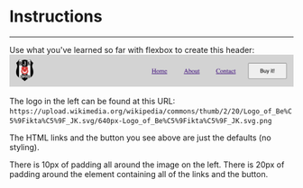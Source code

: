 # Instructions  

---

Use what you've learned so far with flexbox to create this header:
![Screenshot](./assets/Screenshot.png)

The logo in the left can be found at this URL:
`https://upload.wikimedia.org/wikipedia/commons/thumb/2/20/Logo_of_Be%C5%9Fikta%C5%9F_JK.svg/640px-Logo_of_Be%C5%9Fikta%C5%9F_JK.svg.png`

The HTML links and the button you see above are just the defaults (no styling).

There is 10px of padding all around the image on the left. There is 20px of padding around the element containing all of the links and the button.
